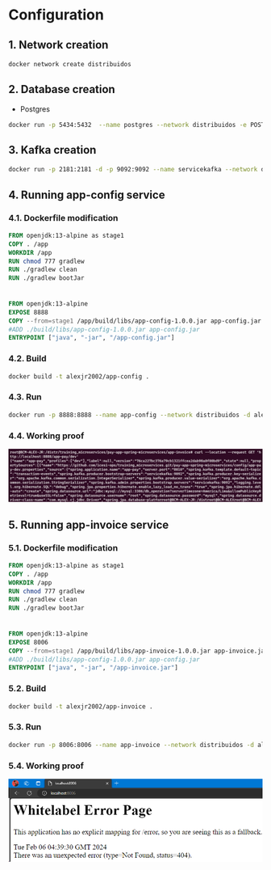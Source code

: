 # Configuration
## 1. Network creation
```bash
docker network create distribuidos
```
## 2. Database creation
- Postgres
```bash
docker run -p 5434:5432  --name postgres --network distribuidos -e POSTGRES_PASSWORD=postgres -e  POSTGRES_DB=db_invoice -d postgres:12-alpine
```
## 3. Kafka creation
```bash
docker run -p 2181:2181 -d -p 9092:9092 --name servicekafka --network distribuidos -e ADVERTISED_HOST=servicekafka -e NUM_PARTITIONS=3 johnnypark/kafka-zookeeper
```
## 4. Running app-config service
### 4.1. Dockerfile modification
```Dockerfile
FROM openjdk:13-alpine as stage1
COPY . /app
WORKDIR /app
RUN chmod 777 gradlew
RUN ./gradlew clean
RUN ./gradlew bootJar


FROM openjdk:13-alpine
EXPOSE 8888
COPY --from=stage1 /app/build/libs/app-config-1.0.0.jar app-config.jar
#ADD ./build/libs/app-config-1.0.0.jar app-config.jar
ENTRYPOINT ["java", "-jar", "/app-config.jar"]
```
### 4.2. Build
```bash
docker build -t alexjr2002/app-config .
```
### 4.3. Run
```bash
docker run -p 8888:8888 --name app-config --network distribuidos -d alexjr2002/app-config
```
### 4.4. Working proof
![alt text](app-config-proof.png)
## 5. Running app-invoice service
### 5.1. Dockerfile modification
```Dockerfile
FROM openjdk:13-alpine as stage1
COPY . /app
WORKDIR /app
RUN chmod 777 gradlew
RUN ./gradlew clean
RUN ./gradlew bootJar


FROM openjdk:13-alpine
EXPOSE 8006
COPY --from=stage1 /app/build/libs/app-invoice-1.0.0.jar app-invoice.jar
#ADD ./build/libs/app-config-1.0.0.jar app-config.jar
ENTRYPOINT ["java", "-jar", "/app-invoice.jar"]
```
### 5.2. Build
```bash
docker build -t alexjr2002/app-invoice .
```
### 5.3. Run
```bash
docker run -p 8006:8006 --name app-invoice --network distribuidos -d alexjr2002/app-invoice
```
### 5.4. Working proof
![alt text](app-invoice-proof.png)
